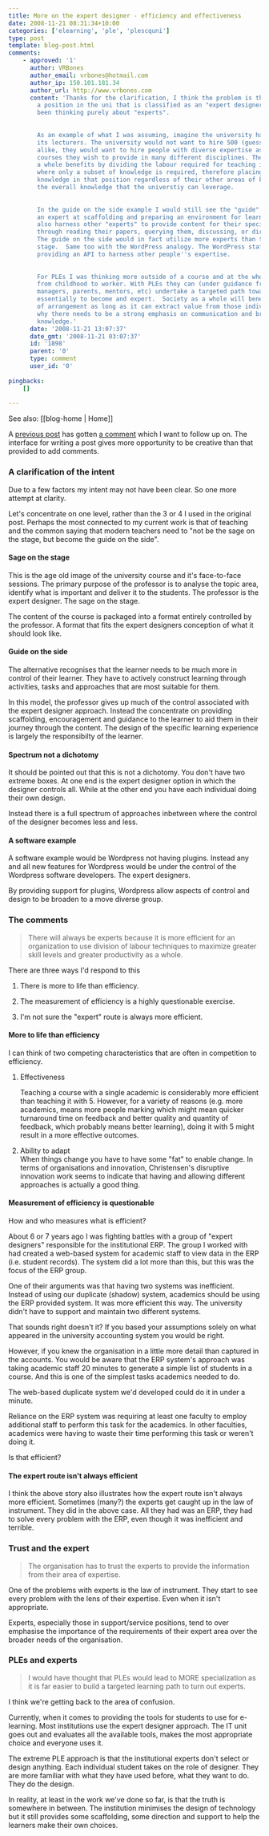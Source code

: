 ```yaml
---
title: More on the expert designer - efficiency and effectiveness
date: 2008-11-21 08:31:34+10:00
categories: ['elearning', 'ple', 'plescquni']
type: post
template: blog-post.html
comments:
    - approved: '1'
      author: VRBones
      author_email: vrbones@hotmail.com
      author_ip: 150.101.181.34
      author_url: http://www.vrbones.com
      content: 'Thanks for the clarification, I think the problem is that there exists
        a position in the uni that is classified as an "expert designer", whereas I have
        been thinking purely about "experts".
    
    
        As an example of what I was assuming, imagine the university had to re-hire all
        its lecturers. The university would not want to hire 500 (guessing?) people all
        alike, they would want to hire people with diverse expertise as there are many
        courses they wish to provide in many different disciplines. The organisation as
        a whole benefits by dividing the labour required for teaching into discrete areas
        where only a subset of knowledge is required, therefore placing an expert of that
        knowledge in that position regardless of their other areas of knowledge increases
        the overall knowledge that the universtiy can leverage.
    
    
        In the guide on the side example I would still see the "guide" as an expert, but
        an expert at scaffolding and preparing an environment for learning. They would
        also harness other "experts" to provide content for their specific area, be it
        through reading their papers, querying them, discussing, or direct instruction.
        The guide on the side would in fact utilize more experts than the sage on the
        stage.  Same too with the WordPress analogy. The WordPress staff are experts in
        providing an API to harness other people''s expertise.
    
    
        For PLEs I was thinking more outside of a course and at the whole student journey
        from childhood to worker. With PLEs they can (under guidance from personal learning
        managers, parents, mentors, etc) undertake a targeted path toward a specific goal;
        essentially to become and expert.  Society as a whole will benefit from this type
        of arrangement as long as it can extract value from those individuals, which is
        why there needs to be a strong emphasis on communication and bridging to share
        knowledge.'
      date: '2008-11-21 13:07:37'
      date_gmt: '2008-11-21 03:07:37'
      id: '1898'
      parent: '0'
      type: comment
      user_id: '0'
    
pingbacks:
    []
    
---
```


See also: [[blog-home | Home]]

A [previous post](/blog2/2008/11/15/expert-designer-another-assumption-ples-question/) has gotten [a comment](/blog2/2008/11/15/expert-designer-another-assumption-ples-question/#comment-1537) which I want to follow up on. The interface for writing a post gives more opportunity to be creative than that provided to add comments.

### A clarification of the intent

Due to a few factors my intent may not have been clear. So one more attempt at clarity.

Let's concentrate on one level, rather than the 3 or 4 I used in the original post. Perhaps the most connected to my current work is that of teaching and the common saying that modern teachers need to "not be the sage on the stage, but become the guide on the side".

#### Sage on the stage

This is the age old image of the university course and it's face-to-face sessions. The primary purpose of the professor is to analyse the topic area, identify what is important and deliver it to the students. The professor is the expert designer. The sage on the stage.

The content of the course is packaged into a format entirely controlled by the professor. A format that fits the expert designers conception of what it should look like.

#### Guide on the side

The alternative recognises that the learner needs to be much more in control of their learner. They have to actively construct learning through activities, tasks and approaches that are most suitable for them.

In this model, the professor gives up much of the control associated with the expert designer approach. Instead the concentrate on providing scaffolding, encouragement and guidance to the learner to aid them in their journey through the content. The design of the specific learning experience is largely the responsibilty of the learner.

#### Spectrum not a dichotomy

It should be pointed out that this is not a dichotomy. You don't have two extreme boxes. At one end is the expert designer option in which the designer controls all. While at the other end you have each individual doing their own design.

Instead there is a full spectrum of approaches inbetween where the control of the designer becomes less and less.

#### A software example

A software example would be Wordpress not having plugins. Instead any and all new features for Wordpress would be under the control of the Wordpress software developers. The expert designers.

By providing support for plugins, Wordpress allow aspects of control and design to be broaden to a move diverse group.

### The comments

> There will always be experts because it is more efficient for an organization to use division of labour techniques to maximize greater skill levels and greater productivity as a whole.

There are three ways I'd respond to this

1. There is more to life than efficiency.

3. The measurement of efficiency is a highly questionable exercise.
4. I'm not sure the "expert" route is always more efficient.

#### More to life than efficiency

I can think of two competing characteristics that are often in competition to efficiency.

1. Effectiveness  
    
    Teaching a course with a single academic is considerably more efficient than teaching it with 5. However, for a variety of reasons (e.g. more academics, means more people marking which might mean quicker turnaround time on feedback and better quality and quantity of feedback, which probably means better learning), doing it with 5 might result in a more effective outcomes.
2. Ability to adapt  
    When things change you have to have some "fat" to enable change. In terms of organisations and innovation, Christensen's disruptive innovation work seems to indicate that having and allowing different approaches is actually a good thing.

#### Measurement of efficiency is questionable

How and who measures what is efficient?

About 6 or 7 years ago I was fighting battles with a group of "expert designers" responsible for the institutional ERP. The group I worked with had created a web-based system for academic staff to view data in the ERP (i.e. student records). The system did a lot more than this, but this was the focus of the ERP group.

One of their arguments was that having two systems was inefficient. Instead of using our duplicate (shadow) system, academics should be using the ERP provided system. It was more efficient this way. The university didn't have to support and maintain two different systems.

That sounds right doesn't it? If you based your assumptions solely on what appeared in the university accounting system you would be right.

However, if you knew the organisation in a little more detail than captured in the accounts. You would be aware that the ERP system's approach was taking academic staff 20 minutes to generate a simple list of students in a course. And this is one of the simplest tasks academics needed to do.

The web-based duplicate system we'd developed could do it in under a minute.

Reliance on the ERP system was requiring at least one faculty to employ additional staff to perform this task for the academics. In other faculties, academics were having to waste their time performing this task or weren't doing it.

Is that efficient?

#### The expert route isn't always efficient

I think the above story also illustrates how the expert route isn't always more efficient. Sometimes (many?) the experts get caught up in the law of instrument. They did in the above case. All they had was an ERP, they had to solve every problem with the ERP, even though it was inefficient and terrible.

### Trust and the expert

> The organisation has to trust the experts to provide the information from their area of expertise.

One of the problems with experts is the law of instrument. They start to see every problem with the lens of their expertise. Even when it isn't appropriate.

Experts, especially those in support/service positions, tend to over emphasise the importance of the requirements of their expert area over the broader needs of the organisation.

### PLEs and experts

> I would have thought that PLEs would lead to MORE specialization as it is far easier to build a targeted learning path to turn out experts.

I think we're getting back to the area of confusion.

Currently, when it comes to providing the tools for students to use for e-learning. Most institutions use the expert designer approach. The IT unit goes out and evaluates all the available tools, makes the most appropriate choice and everyone uses it.

The extreme PLE approach is that the institutional experts don't select or design anything. Each individual student takes on the role of designer. They are more familiar with what they have used before, what they want to do. They do the design.

In reality, at least in the work we've done so far, is that the truth is somewhere in between. The institution minimises the design of technology but it still provides some scaffolding, some direction and support to help the learners make their own choices.